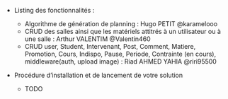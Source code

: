 - Listing des fonctionnalités :

  - Algorithme de génération de planning : Hugo PETIT @karamelooo
  - CRUD des salles ainsi que les matériels attitrés à un utilisateur ou à une salle :
Arthur VALENTIM @Valentin460
  - CRUD user, Student, Intervenant, Post, Comment, Matiere, Promotion, Cours, Indispo, Pause, Periode, Contrainte (en cours), middleware(auth, upload image) : Riad AHMED YAHIA @riri95500

- Procédure d’installation et de lancement de votre solution

  - TODO
